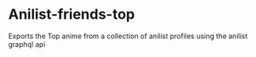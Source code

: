 # Anilist-friends-top
Exports the Top anime from a collection of anilist profiles using the anilist graphql api
